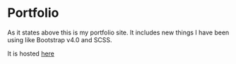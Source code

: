 # Portfolio

As it states above this is my portfolio site. It includes new things I have been using like Bootstrap v4.0 and SCSS.

It is hosted [here](www.joshuawootonn.com)
